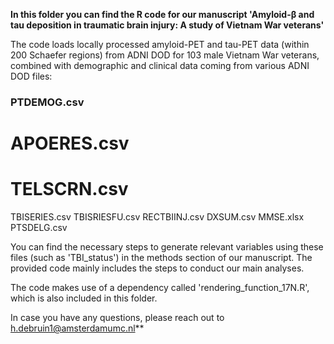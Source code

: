 **In this folder you can find the R code for our manuscript 'Amyloid-β and tau deposition in traumatic brain injury: A study of Vietnam War veterans'**

The code loads locally processed amyloid-PET and tau-PET data (within 200 Schaefer regions) from ADNI DOD for 103 male Vietnam War veterans, combined with demographic and clinical data coming from various ADNI DOD files:

### PTDEMOG.csv
# APOERES.csv
# TELSCRN.csv
TBISERIES.csv
TBISRIESFU.csv
RECTBIINJ.csv
DXSUM.csv
MMSE.xlsx
PTSDELG.csv

You can find the necessary steps to generate relevant variables using these files (such as 'TBI_status') in the methods section of our manuscript. The provided code mainly includes the steps to conduct our main analyses.

The code makes use of a dependency called 'rendering_function_17N.R', which is also included in this folder.

In case you have any questions, please reach out to h.debruin1@amsterdamumc.nl**
